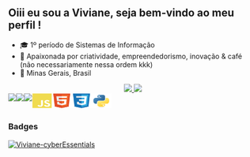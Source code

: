 ## Oiii eu sou a Viviane, seja bem-vindo ao meu perfil ! 
+ 🎓 1º período de Sistemas de Informação  
+ 🧰 Apaixonada por criatividade, empreendedorismo, inovação & café (não necessariamente nessa ordem kkk)
+ 📍 Minas Gerais, Brasil 
<div align="center">
  <a href="https://github.com/vivianecorrea">
  <img height="140em" src="https://github-readme-stats.vercel.app/api?username=vivianecorrea&show_icons=true&theme=dracula&include_all_commits=true&count_private=true"/>
  <img height="140em" src="https://github-readme-stats.vercel.app/api/top-langs/?username=vivianecorrea&layout=compact&langs_count=7&theme=dracula"/>
</div>
<div  align="center" style="display:flex"><br>
  <a href="https://www.linkedin.com/in/viviane-correa-dev" target="_blank"><img src="https://img.shields.io/badge/-LinkedIn-%230077B5?style=for-the-badge&logo=linkedin&logoColor=white" target="_blank"></a> 
<a href = "mailto:viviane.correa.dev@gmail.com"><img src="https://img.shields.io/badge/-Gmail-%23333?style=for-the-badge&logo=gmail&logoColor=white" target="_blank"></a>
<a href="https://instagram.com/vivianecorrea.dev" target="_blank"><img src="https://img.shields.io/badge/-Instagram-%23E4405F?style=for-the-badge&logo=instagram&logoColor=white" target="_blank"></a>
 <br>
<br>
  <img align="center" alt="Vivi-Js" height="30" width="40" src="https://raw.githubusercontent.com/devicons/devicon/master/icons/javascript/javascript-plain.svg">
  <img align="center" alt="Vivi-HTML" height="30" width="40" src="https://raw.githubusercontent.com/devicons/devicon/master/icons/html5/html5-original.svg">
  <img align="center" alt="Vivi-CSS" height="30" width="40" src="https://raw.githubusercontent.com/devicons/devicon/master/icons/css3/css3-original.svg">
  <img align="center" alt="Vivi-Python" height="30" width="40" src="https://raw.githubusercontent.com/devicons/devicon/master/icons/python/python-original.svg">
</div>
 <h3> Badges </h3>
  <div>
   <a href="https://www.credly.com/badges/dc939cdd-2088-4140-835f-40114b651d8b/public_url"><img align="center" alt="Viviane-cyberEssentials" height="140em"  src="https://images.credly.com/size/340x340/images/054913b2-e271-49a2-a1a4-9bf1c1f9a404/CyberEssentials.png"></a>
  </div>


